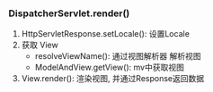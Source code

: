 ### DispatcherServlet.render()

1. HttpServletResponse.setLocale(): 设置Locale
1. 获取 View
    - resolveViewName(): 通过视图解析器 解析视图
    - ModelAndView.getView(): mv中获取视图
1. View.render(): 渲染视图, 并通过Response返回数据    